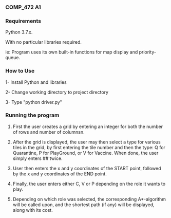 ### COMP_472 A1

### Requirements

Python 3.7.x.

With no particular libraries required. 

ie: Program uses its own built-in functions for map display 
    and priority-queue. 

### How to Use 

1- Install Python and libraries

2- Change working directory to project directory

3- Type "python driver.py"

### Running the program 

1. First the user creates a grid by entering an integer for both
   the number of rows and number of columnsn.

2. After the grid is displayed, the user may then select a type
   for various tiles in the grid, by first entering the tile 
   number and then the type: Q for Quarantine, P for PlayGround,
   or V for Vaccine. When done, the user simply enters ## twice.

3. User then enters the x and y coordinates of the START point, 
   followed by the x and y coordinates of the END point.

4. Finally, the user enters either C, V or P depending on the 
   role it wants to play. 

5. Depending on which role was selected, the corresponding 
   A*-algorithm will be called upon, and the shortest path 
   (if any) will be displayed, along with its cost. 
